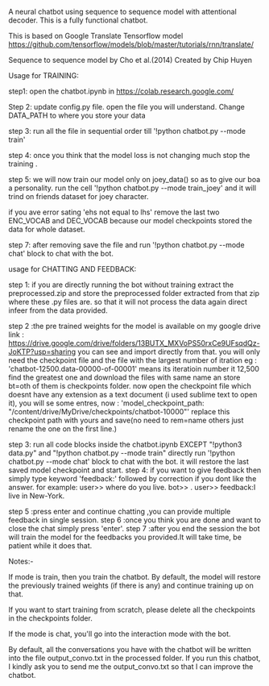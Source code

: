 A neural chatbot using sequence to sequence model with attentional decoder. This is a fully functional chatbot.

This is based on Google Translate Tensorflow model https://github.com/tensorflow/models/blob/master/tutorials/rnn/translate/

Sequence to sequence model by Cho et al.(2014)
Created by Chip Huyen



Usage for TRAINING:

step1: open the chatbot.ipynb in https://colab.research.google.com/


Step 2: update config.py file. open the file you will understand.
Change DATA_PATH to where you store your data

step 3: run all the file in sequential order till '!python chatbot.py --mode train'

step 4: once you think that the model loss is not changing much stop the training .

step 5: we will now train our model only on joey_data() so as to give our boa a personality. run the cell '!python chatbot.py --mode train_joey' and it will trind on friends dataset for joey character.


if you ave error sating 'ehs not equal to lhs' remove the last two ENC_VOCAB and DEC_VOCAB because our model checkpoints stored the data for whole dataset.

step 7: after removing save the file and run '!python chatbot.py --mode chat' block to chat with the bot.



usage for CHATTING AND FEEDBACK:

step 1: if you are directly running the bot without training extract the preprocessed.zip and store the preprocessed folder extracted from that zip where these .py files are. so that it will not process the data again direct infeer from the data provided.

step 2 :the pre trained weights for the model is available on my google drive link : https://drive.google.com/drive/folders/13BUTX_MXVoPS50rxCe9UFsqdQz-JoKTP?usp=sharing
you can see and import directly from that. you will only need the checkpoint file and the file with the largest number of itration eg : 'chatbot-12500.data-00000-of-00001' means its iteratioin number it 12,500 find the greatest one  and download the files with same name an store bt=oth of them is checkpoints folder.
now open the checkpoint file which doesnt have any extension as a text document (i used sublime text to open it), you will se some entres, now :
'model_checkpoint_path: "/content/drive/MyDrive/checkpoints/chatbot-10000"' replace this checkpoint path with yours and save(no need to rem=name others just rename the one on the first line.)

step 3: run all code blocks inside the chatbot.ipynb EXCEPT "!python3 data.py" and "!python chatbot.py --mode train" directly  run '!python chatbot.py --mode chat' block to chat with the bot. it will restore the last saved model checkpoint and start.
step 4: if you want to give feedback then simply type keyword 'feedback:' followed by correction if you dont like the answer.
for example: 
user>> where do you live.
bot>> <unk>.
user>> feedback:I live in New-York.

step 5 :press enter and continue chatting ,you can provide multiple feedback in single session.
step 6 :once you think you are done and want to close the chat simply press 'enter'. 
step 7 :after you end the session the bot will train the model for the feedbacks you provided.It will take time, be patient while it does that.


Notes:-

If mode is train, then you train the chatbot. By default, the model will restore the previously trained weights (if there is any) and continue training up on that.

If you want to start training from scratch, please delete all the checkpoints in the checkpoints folder.

If the mode is chat, you'll go into the interaction mode with the bot.

By default, all the conversations you have with the chatbot will be written into the file output_convo.txt in the processed folder. If you run this chatbot, I kindly ask you to send me the output_convo.txt so that I can improve the chatbot.